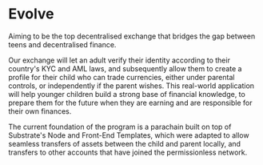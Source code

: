 # Evolve

Aiming to be the top decentralised exchange that bridges the gap between teens and decentralised finance.

Our exchange will let an adult verify their identity according to their country's KYC and AML laws, and subsequently allow them to create a profile for their child who can trade currencies, either under parental controls, or independently if the parent wishes. This real-world application will help younger children build a strong base of financial knowledge, to prepare them for the future when they are earning and are responsible for their own finances.

The current foundation of the program is a parachain built on top of Substrate's Node and Front-End Templates, which were adapted to allow seamless transfers of assets between the child and parent locally, and transfers to other accounts that have joined the permissionless network.
